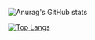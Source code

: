 <div id="title">
  
![Anurag's GitHub stats](https://github-readme-stats.vercel.app/api?username=MoonFanQAQ&show_icons=true&theme=radical)

[![Top Langs](https://github-readme-stats.vercel.app/api/top-langs/?username=anuraghazra&layout=compact&theme=radical)](https://github.com/anuraghazra/github-readme-stats)
</div>
